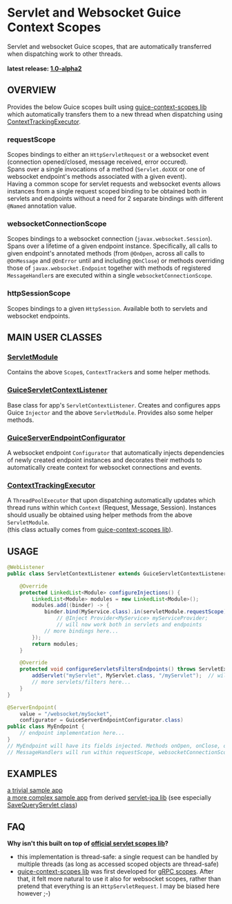 # Servlet and Websocket Guice Context Scopes

Servlet and websocket Guice scopes, that are automatically transferred when dispatching work to other threads.<br/>
<br/>
**latest release: [1.0-alpha2](https://search.maven.org/artifact/pl.morgwai.base/servlet-scopes/1.0-alpha2/jar)**


## OVERVIEW

Provides the below Guice scopes built using [guice-context-scopes lib](https://github.com/morgwai/guice-context-scopes) which automatically transfers them to a new thread when dispatching using [ContextTrackingExecutor](https://github.com/morgwai/guice-context-scopes/blob/master/src/main/java/pl/morgwai/base/guice/scopes/ContextTrackingExecutor.java).

### requestScope

Scopes bindings to either an `HttpServletRequest` or a websocket event (connection opened/closed, message received, error occured).<br/>
Spans over a single invocations of a method (`Servlet.doXXX` or one of websocket endpoint's methods associated with a given event).<br/>
Having a common scope for servlet requests and websocket events allows instances from a single request scoped binding to be obtained both in servlets and endpoints without a need for 2 separate bindings with different `@Named` annotation value.


### websocketConnectionScope

Scopes bindings to a websocket connection (`javax.websocket.Session`).<br/>
Spans over a lifetime of a given endpoint instance. Specifically, all calls to given endpoint's annotated methods (from `@OnOpen`, across all calls to `@OnMessage` and `@OnError` until and including `@OnClose`) or methods overriding those of `javax.websocket.Endpoint` together with methods of registered `MessageHandler`s are executed within a single `websocketConnectionScope`.


### httpSessionScope

Scopes bindings to a given `HttpSession`. Available both to servlets and websocket endpoints.



## MAIN USER CLASSES

### [ServletModule](src/main/java/pl/morgwai/base/servlet/scopes/ServletModule.java)

Contains the above `Scope`s, `ContextTracker`s and some helper methods.


### [GuiceServletContextListener](src/main/java/pl/morgwai/base/servlet/scopes/GuiceServletContextListener.java)

Base class for app's `ServletContextListener`. Creates and configures apps Guice `Injector` and the above `ServletModule`. Provides also some helper methods.


### [GuiceServerEndpointConfigurator](src/main/java/pl/morgwai/base/servlet/scopes/GuiceServerEndpointConfigurator.java)

A websocket endpoint `Configurator` that automatically injects dependencies of newly created endpoint instances and decorates their methods to automatically create context for websocket connections and events.


### [ContextTrackingExecutor](https://github.com/morgwai/guice-context-scopes/blob/master/src/main/java/pl/morgwai/base/guice/scopes/ContextTrackingExecutor.java)

A `ThreadPoolExecutor` that upon dispatching automatically updates which thread runs within which `Context` (Request, Message, Session). Instances should usually be obtained using helper methods from the above `ServletModule`.<br/>
(this class actually comes from [guice-context-scopes lib](https://github.com/morgwai/guice-context-scopes)).



## USAGE

```java
@WebListener
public class ServletContextListener extends GuiceServletContextListener {

	@Override
	protected LinkedList<Module> configureInjections() {
		LinkedList<Module> modules = new LinkedList<Module>();
		modules.add((binder) -> {
			binder.bind(MyService.class).in(servletModule.requestScope);
				// @Inject Provider<MyService> myServiceProvider;
				// will now work both in servlets and endpoints
			// more bindings here...
		});
		return modules;
	}

	@Override
	protected void configureServletsFiltersEndpoints() throws ServletException {
		addServlet("myServlet", MyServlet.class, "/myServlet");  // will have its fields injected
		// more servlets/filters here...
	}
}
```

```java
@ServerEndpoint(
	value = "/websocket/mySocket",
	configurator = GuiceServerEndpointConfigurator.class)
public class MyEndpoint {
	// endpoint implementation here...
}
// MyEndpoint will have its fields injected. Methods onOpen, onClose, onError and registered
// MessageHandlers will run within requestScope, websocketConnectionScope and httpSessionScope
```



## EXAMPLES

[a trivial sample app](sample)<br/>
[a more complex sample app](https://github.com/morgwai/servlet-jpa/tree/master/sample) from derived [servlet-jpa lib](https://github.com/morgwai/servlet-jpa) (see especially [SaveQueryServlet class](https://github.com/morgwai/servlet-jpa/blob/master/sample/src/main/java/pl/morgwai/samples/servlet_jpa/servlets/SaveQueryServlet.java))



## FAQ


**Why isn't this built on top of [official servlet scopes lib](https://github.com/google/guice/wiki/Servlets)?**
* this implementation is thread-safe: a single request can be handled by multiple threads (as long as accessed scoped objects are thread-safe)
* [guice-context-scopes lib](https://github.com/morgwai/guice-context-scopes) was first developed for [gRPC scopes](https://github.com/morgwai/grpc-scopes). After that, it felt more natural to use it also for websocket scopes, rather than pretend that everything is an `HttpServletRequest`. I may be biased here however ;-)
